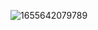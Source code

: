 ![1655642079789](https://user-images.githubusercontent.com/96873999/176909613-8d0a9a95-20e6-4bcc-aaad-27a17f0dc7c7.jpg)


